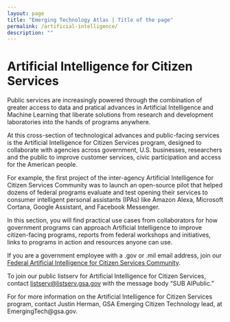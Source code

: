 ```yaml
---
layout: page
title: "Emerging Technology Atlas | Title of the page"
permalink: /artificial-intelligence/
description: ""
---
```


# Artificial Intelligence for Citizen Services

<p>Public services are increasingly powered through the combination of greater access to data and pratical advances in Artificial Intelligence and Machine Learning that liberate solutions from research and development laboratories into the hands of programs anywhere.</p>

<p>At this cross-section of technological advances and public-facing services is the Artificial Intelligence for Citizen Services program, designed to collaborate with agencies across government, U.S. businesses, researchers and the public to improve customer services, civic participation and access for the American people.</p>

<p>For example, the first project of the inter-agency Artificial Intelligence for Citizen Services Community was to launch an open-source pilot that helped dozens of federal programs evaluate and test opening their services to consumer intelligent personal assistants (IPAs) like Amazon Alexa, Microsoft Cortana, Google Assistant, and Facebook Messenger.</p>

<p>In this section, you will find practical use cases from collaborators for how government programs can approach Artificial Intelligence to improve citizen-facing programs, reports from federal workshops and initiatives, links to programs in action and resources anyone can use.</p>

<p>If you are a government employee with a .gov or .mil email address, join our <a href="mailto:AI-subscribe-request@listserv.gsa.gov?subject=AI%20listserv">Federal Artificial Intelligence for Citizen Services Community</a>.</p>

<p>To join our public listserv for Artificial Intelligence for Citizen Services, contact <a href="mailto:listserv@listserv.gsa.gov?subject=AI%20listserv">listserv@listserv.gsa.gov</a> with the message body “SUB AIPublic.”</p>

<p> For for more information on the Artificial Intelligence for Citizen Services program, contact Justin Herman, GSA Emerging Citizen Technology lead, at EmergingTech@gsa.gov.</p> 



